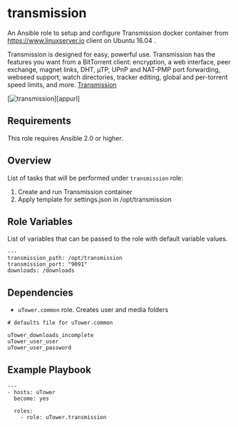 transmission
============
An Ansible role to setup and configure Transmission docker container from https://www.linuxserver.io client on Ubuntu 16.04 .

Transmission is designed for easy, powerful use. Transmission has the features you want from a BitTorrent client: encryption, a web interface, peer exchange, magnet links, DHT, µTP, UPnP and NAT-PMP port forwarding, webseed support, watch directories, tracker editing, global and per-torrent speed limits, and more. [Transmission](http://www.transmissionbt.com/about/)

[![transmission](https://raw.githubusercontent.com/linuxserver/docker-templates/master/linuxserver.io/img/transmission.png)][appurl]

Requirements
------------

This role requires Ansible 2.0 or higher.

Overview
--------

List of tasks that will be performed under `transmission` role:

1. Create and run Transmission container
2. Apply template for settings.json in /opt/transmission

Role Variables
--------------

List of variables that can be passed to the role with default variable values.

```
---
transmission_path: /opt/transmission
transmission_port: "9091"
downloads: /downloads
```

Dependencies
------------

* `uTower.common` role. Creates user and media folders

```
# defaults file for uTower.common

uTower_downloads_incomplete
uTower_user_user
uTower_user_password
```

Example Playbook
-------------------------
```
---
- hosts: uTower
  become: yes

  roles:
    - role: uTower.transmission
```
